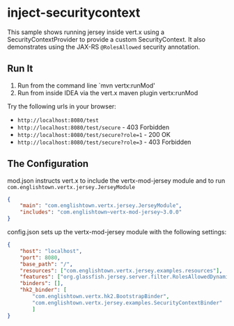 # inject-securitycontext

This sample shows running jersey inside vert.x using a SecurityContextProvider to provide a custom SecurityContext.
It also demonstrates using the JAX-RS `@RolesAllowed` security annotation.

## Run It

1. Run from the command line `mvn vertx:runMod'
2. Run from inside IDEA via the vert.x maven plugin vertx:runMod


Try the following urls in your browser:
* `http://localhost:8080/test`
* `http://localhost:8080/test/secure` - 403 Forbidden
* `http://localhost:8080/test/secure?role=1` - 200 OK
* `http://localhost:8080/test/secure?role=3` - 403 Forbidden


## The Configuration

mod.json instructs vert.x to include the vertx-mod-jersey module and to run `com.englishtown.vertx.jersey.JerseyModule`
```json
{
    "main": "com.englishtown.vertx.jersey.JerseyModule",
    "includes": "com.englishtown~vertx-mod-jersey~3.0.0"
}
```

config.json sets up the vertx-mod-jersey module with the following settings:
```json
{
    "host": "localhost",
    "port": 8080,
    "base_path": "/",
    "resources": ["com.englishtown.vertx.jersey.examples.resources"],
    "features": ["org.glassfish.jersey.server.filter.RolesAllowedDynamicFeature"],
    "binders": [],
    "hk2_binder": [
        "com.englishtown.vertx.hk2.BootstrapBinder",
        "com.englishtown.vertx.jersey.examples.SecurityContextBinder"
        ]
}
```
